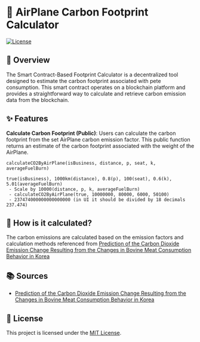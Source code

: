 # 🚗 AirPlane Carbon Footprint Calculator

[![License](https://img.shields.io/badge/License-MIT-blue.svg)](LICENSE)

## 📖 Overview
The Smart Contract-Based Footprint Calculator is a decentralized tool designed to estimate the carbon footprint associated with pete consumption. This smart contract operates on a blockchain platform and provides a straightforward way to calculate and retrieve carbon emission data from the blockchain.

## ✨ Features
**Calculate Carbon Footprint (Public)**: Users can calculate the carbon footprint from the set AirPlane carbon emission factor. This public function returns an estimate of the carbon footprint associated with the weight of the AirPlane.
```
calculateCO2ByAirPlane(isBusiness, distance, p, seat, k, averageFuelBurn)

true(isBusiness), 1000km(distance), 0.8(p), 100(seat), 0.6(k), 5.01(averageFuelBurn)
 - Scale by 10000(distance, p, k, averageFuelBurn)
 - calculateCO2ByAirPlane(true, 10000000, 80000, 6000, 50100)
 - 237474000000000000000 (in UI it should be divided by 18 decimals 237.474)
```

## 📝 How is it calculated?
The carbon emissions are calculated based on the emission factors and calculation methods referenced from [Prediction of the Carbon Dioxide Emission Change Resulting from the Changes in Bovine Meat Consumption Behavior in Korea](https://jekosae.or.kr/_common/do.php?a=full&b=41&bidx=385&aidx=4856)

## 📚 Sources
- [Prediction of the Carbon Dioxide Emission Change Resulting from the Changes in Bovine Meat Consumption Behavior in Korea](https://jekosae.or.kr/_common/do.php?a=full&b=41&bidx=385&aidx=4856)

## 📄 License
This project is licensed under the [MIT License](LICENSE).